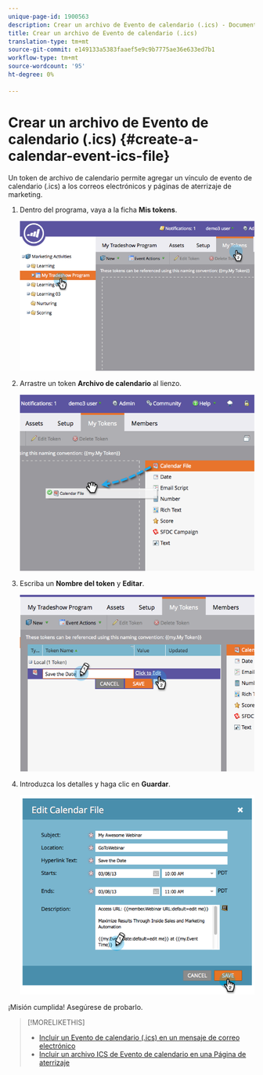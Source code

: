 ```yaml
---
unique-page-id: 1900563
description: Crear un archivo de Evento de calendario (.ics) - Documentos de marketing - Documentación del producto
title: Crear un archivo de Evento de calendario (.ics)
translation-type: tm+mt
source-git-commit: e149133a5383faaef5e9c9b7775ae36e633ed7b1
workflow-type: tm+mt
source-wordcount: '95'
ht-degree: 0%

---
```



# Crear un archivo de Evento de calendario (.ics) {#create-a-calendar-event-ics-file}

Un token de archivo de calendario permite agregar un vínculo de evento de calendario (.ics) a los correos electrónicos y páginas de aterrizaje de marketing.

1. Dentro del programa, vaya a la ficha **Mis tokens**.

   ![](assets/image2014-9-11-15-3a33-3a27.png)

1. Arrastre un token **Archivo de calendario** al lienzo.

   ![](assets/image2014-9-11-15-3a34-3a0.png)

1. Escriba un **Nombre del token** y **Editar**.

   ![](assets/image2014-9-11-15-3a34-3a10.png)

1. Introduzca los detalles y haga clic en **Guardar**.

   ![](assets/image2014-9-11-15-3a34-3a16.png)

¡Misión cumplida! Asegúrese de probarlo.

>[!MORELIKETHIS]
>
>* [Incluir un Evento de calendario (.ics) en un mensaje de correo electrónico](include-a-calendar-event-ics-in-an-email.md)
>* [Incluir un archivo ICS de Evento de calendario en una Página de aterrizaje](../../../../product-docs/demand-generation/landing-pages/personalizing-landing-pages/include-a-calendar-event-ics-file-in-a-landing-page.md)

>



